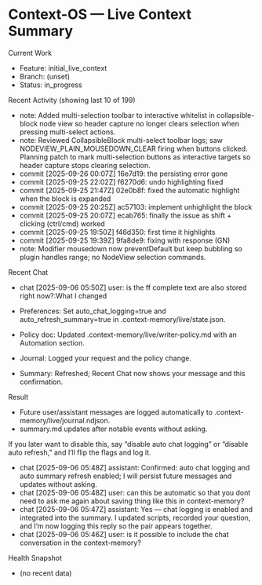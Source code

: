 # Context-OS — Live Context Summary

Current Work
- Feature: initial_live_context
- Branch: (unset)
- Status: in_progress

Recent Activity (showing last 10 of 199)
- note: Added multi-selection toolbar to interactive whitelist in collapsible-block node view so header capture no longer clears selection when pressing multi-select actions.
- note: Reviewed CollapsibleBlock multi-select toolbar logs; saw NODEVIEW_PLAIN_MOUSEDOWN_CLEAR firing when buttons clicked. Planning patch to mark multi-selection buttons as interactive targets so header capture stops clearing selection.
- commit [2025-09-26 00:07Z] 16e7d19: the persisting error gone
- commit [2025-09-25 22:02Z] f6270d6: undo highlighting fixed
- commit [2025-09-25 21:47Z] 02e0b8f: fixed the automatic highlight when the block is expanded
- commit [2025-09-25 20:25Z] ac57103: implement unhighlight the block
- commit [2025-09-25 20:07Z] ecab765: finally the issue as shift + clicking (ctrl/cmd) worked
- commit [2025-09-25 19:50Z] f46d350: first time it highlights
- commit [2025-09-25 19:39Z] 9fa8de9: fixing with response (GN)
- note: Modifier mousedown now preventDefault but keep bubbling so plugin handles range; no NodeView selection commands.

Recent Chat
- chat [2025-09-06 05:50Z] user: is the ff complete text are also stored right now?:What I changed

- Preferences: Set auto_chat_logging=true and auto_refresh_summary=true in .context-memory/live/state.json.
- Policy doc: Updated .context-memory/live/writer-policy.md with an Automation section.
- Journal: Logged your request and the policy change.
- Summary: Refreshed; Recent Chat now shows your message and this confirmation.

Result

- Future user/assistant messages are logged automatically to .context-memory/live/journal.ndjson.
- summary.md updates after notable events without asking.

If you later want to disable this, say “disable auto chat logging” or “disable auto refresh,” and I’ll flip the
flags and log it.

- chat [2025-09-06 05:48Z] assistant: Confirmed: auto chat logging and auto summary refresh enabled; I will persist future messages and updates without asking.
- chat [2025-09-06 05:48Z] user: can this be automatic so that you dont need to ask me again about saving thing like this in context-memory?
- chat [2025-09-06 05:47Z] assistant: Yes — chat logging is enabled and integrated into the summary. I updated scripts, recorded your question, and I’m now logging this reply so the pair appears together.
- chat [2025-09-06 05:46Z] user: is it possible to include the chat conversation in the context-memory?

Health Snapshot
- (no recent data)
